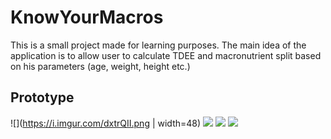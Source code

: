 # KnowYourMacros
This is a small project made for learning purposes. The main idea of the application is to allow user to calculate TDEE and macronutrient split based on his parameters (age, weight, height etc.)

## Prototype
![](https://i.imgur.com/dxtrQII.png | width=48)
![](https://i.imgur.com/RxkX2D6.png)
![](https://i.imgur.com/kIgMlna.png)
![](https://i.imgur.com/Hg3guem.png)
